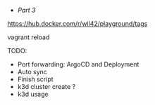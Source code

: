 - *Part 3*

https://hub.docker.com/r/wil42/playground/tags

vagrant reload

TODO:
- Port forwarding: ArgoCD and Deployment
- Auto sync
- Finish script
- k3d cluster create ?
- k3d usage